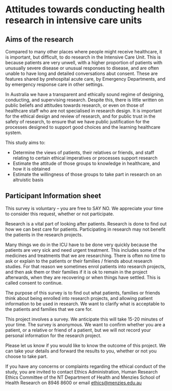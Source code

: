 # Attitudes towards conducting health research in intensive care units

## Aims of the research 

Compared to many other places where people might receive healthcare, it is important, but difficult, to do research in the Intensive Care Unit. This is because patients are very unwell, with a higher proportion of patients with unusually severe disease or unusual responses to disease, and are often unable to have long and detailed conversations abut consent. These are features shared by prehospital acute care, by Emergency Departments, and by emergency response care in other settings. 

In Australia we have a transparent and ethically sound regime of designing, conducting, and supervising research. Despite this, there is little written on public beliefs and attitudes towards research, or even on those of healthcare staff who are not specialised in research design. It is important for the ethical design and review of research, and for public trust in the safety of research, to ensure that we have public justification for the processes designed to support good choices and the learning healthcare system.

This study aims to: 
- Determine the views of patients, their relatives or friends, and staff relating to certain ethical imperatives or processes support research 
- Estimate the attitude of those groups to knowledge in healthcare, and how it is obtained 
- Estimate the willingness of those groups to take part in research on an altruistic basis 

## Participant Information sheet 

This survey is voluntary – you are free to SAY NO. We appreciate your time to consider this request, whether or not participate. 

Research is a vital part of looking after patients. Research is done to find out how we can best care for patients. Participating in research may not benefit the patients in the research projects. 

Many things we do in the ICU have to be done very quickly because the patients are very sick and need urgent treatment. This includes some of the medicines and treatments that we are researching. There is often no time to ask or explain to the patients or their families / friends about research studies. For that reason we sometimes enrol patients into research projects, and then ask them or their families if it is ok to remain in the project afterwards, when they are recovering or when things have settled. This is called consent to continue. 

The purpose of this survey is to find out what patients, families or friends think about being enrolled into research projects, and allowing patient information to be used in research. We want to clarify what is acceptable to the patients and families that we care for. 

This project involves a survey. We anticipate this will take 15-20 minutes of your time. The survey is anonymous. We want to confirm whether you are a patient, or a relative or friend of a patient, but we will not record your personal information for the research project. 

Please let us know if you would like to know the outcome of this project. We can take your details and forward the results to you, whether or not you choose to take part. 

If you have any concerns or complaints regarding the ethical conduct of the study, you are invited to contact Ethics Administration, Human Research Ethics Committee of the NT Department of Health and Menzies School of Health Research on 8946 8600 or email ethics@menzies.edu.au